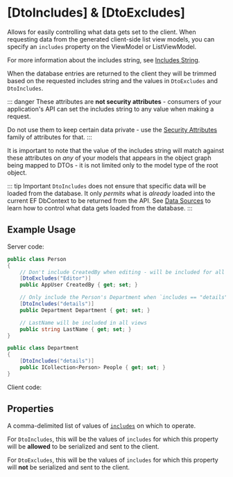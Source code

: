 # [DtoIncludes] & [DtoExcludes]

Allows for easily controlling what data gets set to the client. When requesting data from the generated client-side list view models, you can specify an `includes` property on the ViewModel or ListViewModel. 

For more information about the includes string, see [Includes String](/concepts/includes.md).

When the database entries are returned to the client they will be trimmed based on the requested includes string and the values in `DtoExcludes` and `DtoIncludes`.

::: danger
These attributes are **not security attributes** - consumers of your application's API can set the includes string to any value when making a request.

Do not use them to keep certain data private - use the [Security Attributes](/modeling/model-components/attributes/security-attribute.md) family of attributes for that.
:::   

It is important to note that the value of the includes string will match against these attributes on *any* of your models that appears in the object graph being mapped to DTOs - it is not limited only to the model type of the root object.

::: tip Important
`DtoIncludes` does not ensure that specific data will be loaded from the database. It only *permits* what is *already* loaded into the current EF DbContext to be returned from the API. See [Data Sources](/modeling/model-components/data-sources.md) to learn how to control what data gets loaded from the database.
:::

## Example Usage

Server code:

``` c#
public class Person
{
    // Don't include CreatedBy when editing - will be included for all other views
    [DtoExcludes("Editor")]
    public AppUser CreatedBy { get; set; }

    // Only include the Person's Department when `includes == "details"` on the TypeScript ViewModel.
    [DtoIncludes("details")]
    public Department Department { get; set; }

    // LastName will be included in all views
    public string LastName { get; set; }
}

public class Department
{
    [DtoIncludes("details")]
    public ICollection<Person> People { get; set; }
}
```

Client code:

<CodeTabs>
<template #vue>

``` ts
import { PersonListViewModel } from '@/viewmodels.g'

const personList = new PersonListViewModel();
personList.$includes = "Editor";
await personList.$load();
// Objects in personList.$items will not contain CreatedBy nor Department objects.

const personList2 = new PersonListViewModel();
personList2.$includes = "details";
await personList.$load();
// Objects in personList2.items will be allowed to contain both CreatedBy and Department objects. 
// Department will be allowed to include its other Person objects.
```

</template>
<template #knockout>

``` ts
var personList = new ListViewModels.PersonList();
personList.includes = "Editor";
personList.load(() => {
    // objects in personList.items will not contain CreatedBy nor Department objects.
});

var personList2 = new ListViewModels.PersonList();
personList2.includes = "details";
personList2.load(() => {
    // objects in personList2.items will be allowed to contain both CreatedBy and Department objects. Department will be allowed to include its other Person objects.
});
```

</template>
</CodeTabs>


## Properties

<Prop def="public string ContentViews { get; set; }" ctor=1 /> 

A comma-delimited list of values of [`includes`](/concepts/includes.md) on which to operate.

For `DtoIncludes`, this will be the values of `includes` for which this property will be **allowed** to be serialized and sent to the client.

For `DtoExcludes`, this will be the values of `includes` for which this property will **not** be serialized and sent to the client.

